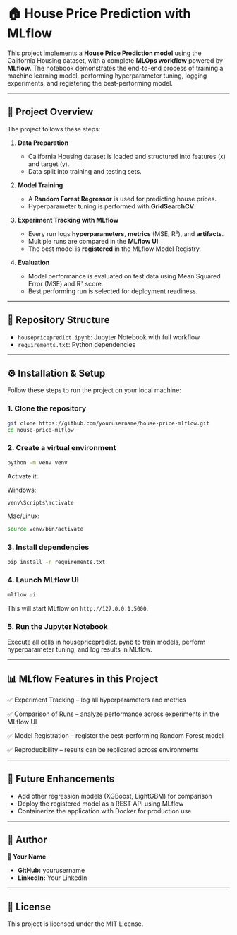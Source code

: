 # 🏠 House Price Prediction with MLflow

This project implements a **House Price Prediction model** using the California Housing dataset, with a complete **MLOps workflow** powered by **MLflow**. The notebook demonstrates the end-to-end process of training a machine learning model, performing hyperparameter tuning, logging experiments, and registering the best-performing model.

---

## 📌 Project Overview

The project follows these steps:

1. **Data Preparation**  
   - California Housing dataset is loaded and structured into features (`X`) and target (`y`).  
   - Data split into training and testing sets.  

2. **Model Training**  
   - A **Random Forest Regressor** is used for predicting house prices.  
   - Hyperparameter tuning is performed with **GridSearchCV**.  

3. **Experiment Tracking with MLflow**  
   - Every run logs **hyperparameters**, **metrics** (MSE, R²), and **artifacts**.  
   - Multiple runs are compared in the **MLflow UI**.  
   - The best model is **registered** in the MLflow Model Registry.  

4. **Evaluation**  
   - Model performance is evaluated on test data using Mean Squared Error (MSE) and R² score.  
   - Best performing run is selected for deployment readiness.  

---

## 📂 Repository Structure

-   `housepricepredict.ipynb`: Jupyter Notebook with full workflow
-   `requirements.txt`: Python dependencies

---

## ⚙️ Installation & Setup

Follow these steps to run the project on your local machine:

### 1. Clone the repository
```bash
git clone https://github.com/yourusername/house-price-mlflow.git
cd house-price-mlflow
```

### 2. Create a virtual environment
```bash
python -m venv venv
```
Activate it:

Windows:
```bash
venv\Scripts\activate
```
Mac/Linux:
```bash
source venv/bin/activate
```

### 3. Install dependencies
```bash
pip install -r requirements.txt
```

### 4. Launch MLflow UI
```bash
mlflow ui
```

This will start MLflow on `http://127.0.0.1:5000`.

### 5. Run the Jupyter Notebook

Execute all cells in housepricepredict.ipynb to train models, perform hyperparameter tuning, and log results in MLflow.

---

## 📊 MLflow Features in this Project

✅ Experiment Tracking – log all hyperparameters and metrics

✅ Comparison of Runs – analyze performance across experiments in the MLflow UI

✅ Model Registration – register the best-performing Random Forest model

✅ Reproducibility – results can be replicated across environments

---

## 🚀 Future Enhancements

* Add other regression models (XGBoost, LightGBM) for comparison
* Deploy the registered model as a REST API using MLflow
* Containerize the application with Docker for production use

---

## 📝 Author

**👤 Your Name**

* **GitHub:** yourusername
* **LinkedIn:** Your LinkedIn

---

## 📜 License

This project is licensed under the MIT License.
